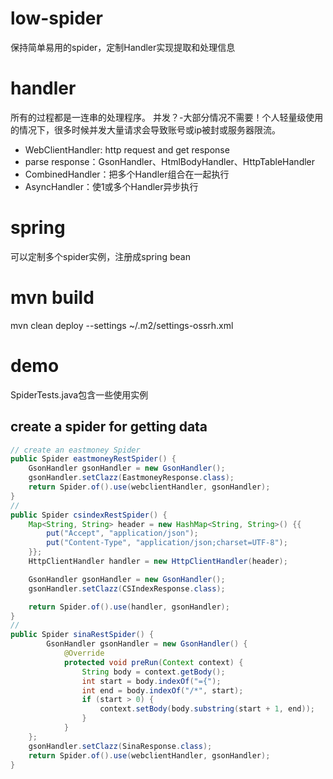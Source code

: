 # low-spider
保持简单易用的spider，定制Handler实现提取和处理信息

# handler
所有的过程都是一连串的处理程序。
并发？-大部分情况不需要！个人轻量级使用的情况下，很多时候并发大量请求会导致账号或ip被封或服务器限流。
- WebClientHandler: http request and get response
- parse response：GsonHandler、HtmlBodyHandler、HttpTableHandler
- CombinedHandler：把多个Handler组合在一起执行
- AsyncHandler：使1或多个Handler异步执行

# spring
可以定制多个spider实例，注册成spring bean

# mvn build
mvn clean deploy --settings ~/.m2/settings-ossrh.xml

# demo
SpiderTests.java包含一些使用实例
## create a spider for getting data
```java
// create an eastmoney Spider
public Spider eastmoneyRestSpider() {
    GsonHandler gsonHandler = new GsonHandler();
    gsonHandler.setClazz(EastmoneyResponse.class);
    return Spider.of().use(webclientHandler, gsonHandler);
}
// 
public Spider csindexRestSpider() {
    Map<String, String> header = new HashMap<String, String>() {{
        put("Accept", "application/json");
        put("Content-Type", "application/json;charset=UTF-8");
    }};
    HttpClientHandler handler = new HttpClientHandler(header);

    GsonHandler gsonHandler = new GsonHandler();
    gsonHandler.setClazz(CSIndexResponse.class);

    return Spider.of().use(handler, gsonHandler);
}
//
public Spider sinaRestSpider() {
        GsonHandler gsonHandler = new GsonHandler() {
            @Override
            protected void preRun(Context context) {
                String body = context.getBody();
                int start = body.indexOf("={");
                int end = body.indexOf("/*", start);
                if (start > 0) {
                    context.setBody(body.substring(start + 1, end));
                }
            }
    };
    gsonHandler.setClazz(SinaResponse.class);
    return Spider.of().use(webclientHandler, gsonHandler);
}
```
